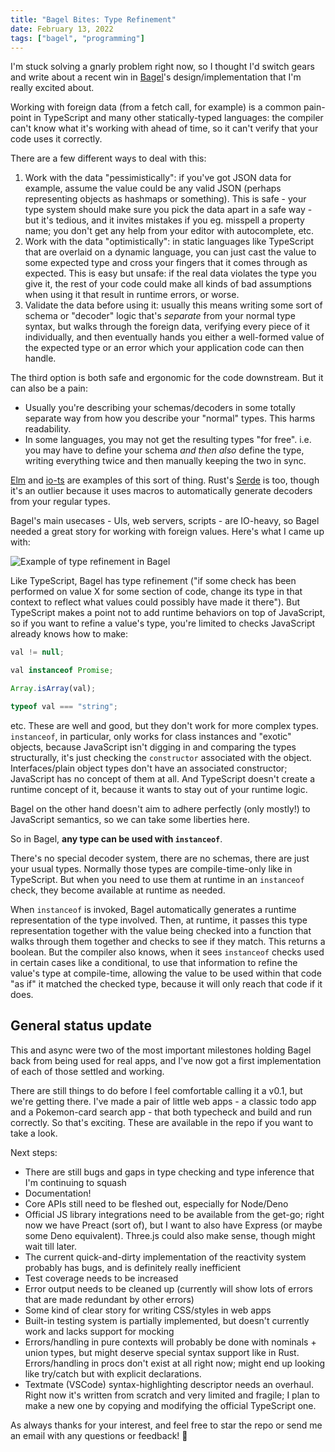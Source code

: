 ```yaml
---
title: "Bagel Bites: Type Refinement"
date: February 13, 2022
tags: ["bagel", "programming"]
---
```


I'm stuck solving a gnarly problem right now, so I thought I'd switch gears and
write about a recent win in [Bagel](https://github.com/brundonsmith/bagel)'s
design/implementation that I'm really excited about.

Working with foreign data (from a fetch call, for example) is a common
pain-point in TypeScript and many other statically-typed languages: the compiler
can't know what it's working with ahead of time, so it can't verify that your
code uses it correctly.

There are a few different ways to deal with this:

1. Work with the data "pessimistically": if you've got JSON data for example,
   assume the value could be any valid JSON (perhaps representing objects as
   hashmaps or something). This is safe - your type system should make sure you
   pick the data apart in a safe way - but it's tedious, and it invites mistakes
   if you eg. misspell a property name; you don't get any help from your editor
   with autocomplete, etc.
2. Work with the data "optimistically": in static languages like TypeScript that
   are overlaid on a dynamic language, you can just cast the value to some
   expected type and cross your fingers that it comes through as expected. This
   is easy but unsafe: if the real data violates the type you give it, the rest
   of your code could make all kinds of bad assumptions when using it that
   result in runtime errors, or worse.
3. Validate the data before using it: usually this means writing some sort of
   schema or "decoder" logic that's _separate_ from your normal type syntax, but
   walks through the foreign data, verifying every piece of it individually, and
   then eventually hands you either a well-formed value of the expected type or
   an error which your application code can then handle.

The third option is both safe and ergonomic for the code downstream. But it can
also be a pain:

- Usually you're describing your schemas/decoders in some totally separate way
  from how you describe your "normal" types. This harms readability.
- In some languages, you may not get the resulting types "for free". i.e. you
  may have to define your schema _and then also_ define the type, writing
  everything twice and then manually keeping the two in sync.

[Elm](https://guide.elm-lang.org/effects/json.html) and
[io-ts](https://gcanti.github.io/io-ts/) are examples of this sort of thing.
Rust's [Serde](https://serde.rs) is too, though it's an outlier because it uses
macros to automatically generate decoders from your regular types.

Bagel's main usecases - UIs, web servers, scripts - are IO-heavy, so Bagel
needed a great story for working with foreign values. Here's what I came up
with:

![Example of type refinement in Bagel](/static/img/blog/bagel-bites-refinement/refinement.png)

Like TypeScript, Bagel has type refinement ("if some check has been performed on
value X for some section of code, change its type in that context to reflect
what values could possibly have made it there"). But TypeScript makes a point
not to add runtime behaviors on top of JavaScript, so if you want to refine a
value's type, you're limited to checks JavaScript already knows how to make:

```typescript
val != null;

val instanceof Promise;

Array.isArray(val);

typeof val === "string";
```

etc. These are well and good, but they don't work for more complex types.
`instanceof`, in particular, only works for class instances and "exotic"
objects, because JavaScript isn't digging in and comparing the types
structurally, it's just checking the `constructor` associated with the object.
Interfaces/plain object types don't have an associated constructor; JavaScript
has no concept of them at all. And TypeScript doesn't create a runtime concept
of it, because it wants to stay out of your runtime logic.

Bagel on the other hand doesn't aim to adhere perfectly (only mostly!) to
JavaScript semantics, so we can take some liberties here.

So in Bagel, **any type can be used with `instanceof`**.

There's no special decoder system, there are no schemas, there are just your
usual types. Normally those types are compile-time-only like in TypeScript. But
when you need to use them at runtime in an `instanceof` check, they become
available at runtime as needed.

When `instanceof` is invoked, Bagel automatically generates a runtime
representation of the type involved. Then, at runtime, it passes this type
representation together with the value being checked into a function that walks
through them together and checks to see if they match. This returns a boolean.
But the compiler also knows, when it sees `instanceof` checks used in certain
cases like a conditional, to use that information to refine the value's type at
compile-time, allowing the value to be used within that code "as if" it matched
the checked type, because it will only reach that code if it does.

## General status update

This and async were two of the most important milestones holding Bagel back from
being used for real apps, and I've now got a first implementation of each of
those settled and working.

There are still things to do before I feel comfortable calling it a v0.1, but
we're getting there. I've made a pair of little web apps - a classic todo app
and a Pokemon-card search app - that both typecheck and build and run correctly.
So that's exciting. These are available in the repo if you want to take a look.

Next steps:

- There are still bugs and gaps in type checking and type inference that I'm
  continuing to squash
- Documentation!
- Core APIs still need to be fleshed out, especially for Node/Deno
- Official JS library integrations need to be available from the get-go; right
  now we have Preact (sort of), but I want to also have Express (or maybe some
  Deno equivalent). Three.js could also make sense, though might wait till
  later.
- The current quick-and-dirty implementation of the reactivity system probably
  has bugs, and is definitely really inefficient
- Test coverage needs to be increased
- Error output needs to be cleaned up (currently will show lots of errors that
  are made redundant by other errors)
- Some kind of clear story for writing CSS/styles in web apps
- Built-in testing system is partially implemented, but doesn't currently work
  and lacks support for mocking
- Errors/handling in pure contexts will probably be done with nominals + union
  types, but might deserve special syntax support like in Rust. Errors/handling
  in procs don't exist at all right now; might end up looking like try/catch but
  with explicit declarations.
- Textmate (VSCode) syntax-highlighting descriptor needs an overhaul. Right now
  it's written from scratch and very limited and fragile; I plan to make a new
  one by copying and modifying the official TypeScript one.

As always thanks for your interest, and feel free to star the repo or send me an
email with any questions or feedback! 🥯
